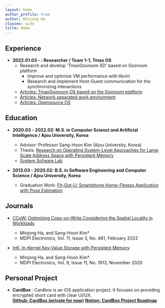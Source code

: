 ```yaml
---
layout: home
author_profile: true
author: Minjong Ha
classes: wide
title: Home
---
```


## Experience
  * __2022.01.03 - : Researcher / Team 1-1, Tmax OS__
     - Research and develop 'TmaxGooroom SD' based on Gooroom platform
	    - Improve and optimize VM performance with libvirt
		- Research and implement Host-Guest communication for the synchronizing interactions
	 - [Articles: TmaxGooroom OS based on the Gooroom platform](https://www.techm.kr/news/articleView.html?idxno=94396)
	 - [Articles: Network separated work environment](http://www.dt.co.kr/contents.html?article_no=2022022102109931650003&ref=naver)
	 - [Articles: Opensource OS ](http://it.chosun.com/site/data/html_dir/2022/02/23/2022022301994.html)


## Education
  * __2020.03 - 2022.02: M.S. in Computer Scienct and Artificial Intelligence / Ajou University, Korea__
     - Advisor: Professor Sang-Hoon Kim (Ajou University, Korea)
	 - Thesis: [Research on Operating System-Level Approaches for Large Scale Address Space with Persistent Memory](https://dcoll.ajou.ac.kr/dcollection/srch/srchDetail/000000031395)
	 - [System Sofware Lab](https://sslab.ajou.ac.kr/)

  * __2013.03 - 2020.02: B.S. in Software Engineering and Computer Science / Ajou University, Korea__
     - Graduation Work: [Fit-Got-U: Smartphone Home-Fitness Application with Pose Estimation](https://github.com/minjong-ha/Fit-Got-U)


## Journals
  * [CCoW: Optimizing Copy-on-Write Considering the Spatial Locality in Workloads](https://doi.org/10.3390/electronics11030461)
    - Minjong Ha, and Sang-Hoon Kim*
    - MDPI Electronics, Vol. 11, Issue 3, No. 461, February 2022

  * [InK: In-Kernel Key-Value Storage with Persistent Memory](https://doi.org/10.3390/electronics9111913)
    - Minjong Ha, and Sang-Hoon Kim*.
    - MDPI Electronics, Vol. 9, Issue 11, No. 1913, November 2020



## Personal Project
  * __CardBox__
  : Cardbox is an iOS application project. It focuses on providing encrypted short card with clear UI/UX.  
  __[Github: CardBox (private for now)](https://github.com/minjong-ha/cardbox)__
  __[Notion: CardBox Project Roadmap](https://www.notion.so/CardBox-bb5bce7e77c8452887465d6e9a5a35fd)__

